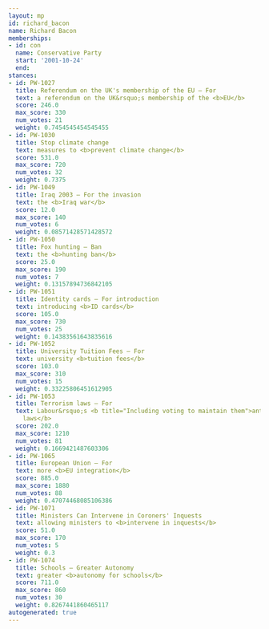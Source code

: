 ```yaml
---
layout: mp
id: richard_bacon
name: Richard Bacon
memberships:
- id: con
  name: Conservative Party
  start: '2001-10-24'
  end: 
stances:
- id: PW-1027
  title: Referendum on the UK's membership of the EU — For
  text: a referendum on the UK&rsquo;s membership of the <b>EU</b>
  score: 246.0
  max_score: 330
  num_votes: 21
  weight: 0.7454545454545455
- id: PW-1030
  title: Stop climate change
  text: measures to <b>prevent climate change</b>
  score: 531.0
  max_score: 720
  num_votes: 32
  weight: 0.7375
- id: PW-1049
  title: Iraq 2003 — For the invasion
  text: the <b>Iraq war</b>
  score: 12.0
  max_score: 140
  num_votes: 6
  weight: 0.08571428571428572
- id: PW-1050
  title: Fox hunting — Ban
  text: the <b>hunting ban</b>
  score: 25.0
  max_score: 190
  num_votes: 7
  weight: 0.13157894736842105
- id: PW-1051
  title: Identity cards — For introduction
  text: introducing <b>ID cards</b>
  score: 105.0
  max_score: 730
  num_votes: 25
  weight: 0.14383561643835616
- id: PW-1052
  title: University Tuition Fees — For
  text: university <b>tuition fees</b>
  score: 103.0
  max_score: 310
  num_votes: 15
  weight: 0.33225806451612905
- id: PW-1053
  title: Terrorism laws — For
  text: Labour&rsquo;s <b title="Including voting to maintain them">anti-terrorism
    laws</b>
  score: 202.0
  max_score: 1210
  num_votes: 81
  weight: 0.1669421487603306
- id: PW-1065
  title: European Union — For
  text: more <b>EU integration</b>
  score: 885.0
  max_score: 1880
  num_votes: 88
  weight: 0.47074468085106386
- id: PW-1071
  title: Ministers Can Intervene in Coroners' Inquests
  text: allowing ministers to <b>intervene in inquests</b>
  score: 51.0
  max_score: 170
  num_votes: 5
  weight: 0.3
- id: PW-1074
  title: Schools — Greater Autonomy
  text: greater <b>autonomy for schools</b>
  score: 711.0
  max_score: 860
  num_votes: 30
  weight: 0.8267441860465117
autogenerated: true
---
```

